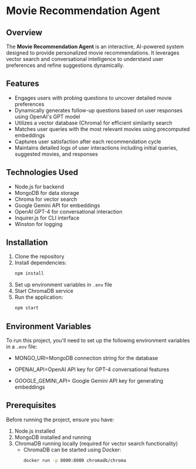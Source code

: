 # Movie Recommendation Agent

## Overview
The **Movie Recommendation Agent** is an interactive, AI-powered system designed to provide personalized movie recommendations. It leverages vector search and conversational intelligence to understand user preferences and refine suggestions dynamically.

## Features
- Engages users with probing questions to uncover detailed movie preferences
- Dynamically generates follow-up questions based on user responses using OpenAI's GPT model
- Utilizes a vector database (Chroma) for efficient similarity search
- Matches user queries with the most relevant movies using precomputed embeddings
- Captures user satisfaction after each recommendation cycle
- Maintains detailed logs of user interactions including initial queries, suggested movies, and responses

## Technologies Used
- Node.js for backend
- MongoDB for data storage
- Chroma for vector search
- Google Gemini API for embeddings
- OpenAI GPT-4 for conversational interaction
- Inquirer.js for CLI interface
- Winston for logging

## Installation
1. Clone the repository
2. Install dependencies:
   ```bash
   npm install
   ```
3. Set up environment variables in `.env` file
4. Start ChromaDB service
5. Run the application:
   ```bash
   npm start
   ```


## Environment Variables
To run this project, you'll need to set up the following environment variables in a `.env` file:

- MONGO_URI=MongoDB connection string for the database

- OPENAI_API=OpenAI API key for GPT-4 conversational features

- GOOGLE_GEMINI_API= Google Gemini API key for generating embeddings

## Prerequisites
Before running the project, ensure you have:

1. Node.js installed
2. MongoDB installed and running
3. ChromaDB running locally (required for vector search functionality)
   - ChromaDB can be started using Docker:
     ```bash
     docker run -p 8000:8000 chromadb/chroma

